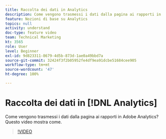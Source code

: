```yaml
---
title: Raccolta dei dati in Analytics
description: Come vengono trasmessi i dati dalla pagina ai rapporti in Adobe Analytics? Questo video mostra come.
feature: Nozioni di base su Analytics
topics: null
activity: understand
doc-type: feature video
team: Technical Marketing
kt: 3565
role: User
level: Beginner
exl-id: 9d823311-8679-4d5b-873d-1ae0a49bbd7a
source-git-commit: 32424f3f2b05952fe4df9ea91dcbe51684cee905
workflow-type: tm+mt
source-wordcount: '47'
ht-degree: 100%

---
```


# Raccolta dei dati in [!DNL Analytics]

Come vengono trasmessi i dati dalla pagina ai rapporti in Adobe Analytics? Questo video mostra come.

>[!VIDEO](https://video.tv.adobe.com/v/28768/?quality=12)

